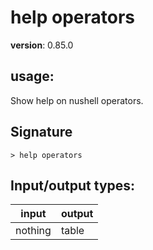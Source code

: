 # help operators

**version**: 0.85.0

## **usage**:

Show help on nushell operators.

## Signature

`> help operators `

## Input/output types:

| input   | output |
| ------- | ------ |
| nothing | table  |
